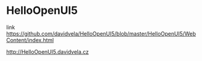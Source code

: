 # HelloOpenUI5

link 
https://github.com/davidvela/HelloOpenUI5/blob/master/HelloOpenUI5/WebContent/index.html

http://HelloOpenUI5.davidvela.cz
